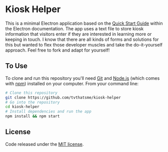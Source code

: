 # Kiosk Helper

This is a minimal Electron application based on the [Quick Start Guide](http://electron.atom.io/docs/latest/tutorial/quick-start) within the Electron documentation. The app uses a text file to store kiosk information that visitors enter if they are interested in learning more or keeping in touch. I know that there are all kinds of forms and solutions for this but wanted to flex those developer muscles and take the do-it-yourself approach. Feel free to fork and adapt for yourself!

## To Use

To clone and run this repository you'll need [Git](https://git-scm.com) and [Node.js](https://nodejs.org/en/download/) (which comes with [npm](http://npmjs.com)) installed on your computer. From your command line:

```bash
# Clone this repository
git clone https://github.com/tvthatsme/kiosk-helper
# Go into the repository
cd kiosk-helper
# Install dependencies and run the app
npm install && npm start
```

## License

Code released under the [MIT license](https://github.com/tvthatsme/simple-kiosk/blob/master/LICENSE).